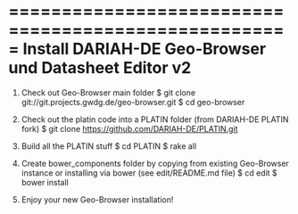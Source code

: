 =====================================================
Install DARIAH-DE Geo-Browser und Datasheet Editor v2
=====================================================


1. Check out Geo-Browser main folder
   $ git clone git://git.projects.gwdg.de/geo-browser.git
   $ cd geo-browser

2. Check out the platin code into a PLATIN folder (from DARIAH-DE PLATIN fork)
   $ git clone https://github.com/DARIAH-DE/PLATIN.git

3. Build all the PLATIN stuff
   $ cd PLATIN
   $ rake all

4. Create bower_components folder by copying from existing Geo-Browser instance or installing via bower (see edit/README.md file)
   $ cd edit
   $ bower install

5. Enjoy your new Geo-Browser installation!
